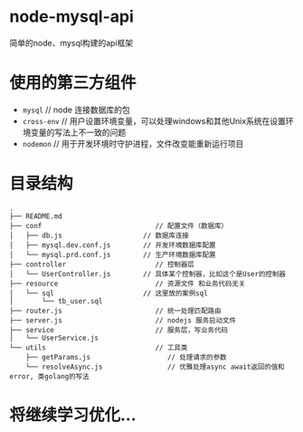 # node-mysql-api
简单的node、mysql构建的api框架

# 使用的第三方组件
- `mysql`      // node 连接数据库的包
- `cross-env`  // 用户设置环境变量，可以处理windows和其他Unix系统在设置环境变量的写法上不一致的问题
- `nodemon`    // 用于开发环境时守护进程，文件改变能重新运行项目

# 目录结构
```text
.
├── README.md
├── conf                            // 配置文件（数据库）
│   ├── db.js                    // 数据库连接
│   ├── mysql.dev.conf.js        // 开发环境数据库配置
│   └── mysql.prd.conf.js        // 生产环境数据库配置
├── controller                      // 控制器层
│   └── UserController.js        // 具体某个控制器，比如这个是User的控制器
├── resource                        // 资源文件 和业务代码无关
│   └── sql                      // 这里放的案例sql
│       └── tb_user.sql
├── router.js                       // 统一处理匹配路由
├── server.js                       // nodejs 服务启动文件
├── service                         // 服务层，写业务代码
│   └── UserService.js
└── utils                           // 工具类
    ├── getParams.js                   // 处理请求的参数
    └── resolveAsync.js                // 优雅处理async await返回的值和error, 类golang的写法
```
# 将继续学习优化...
